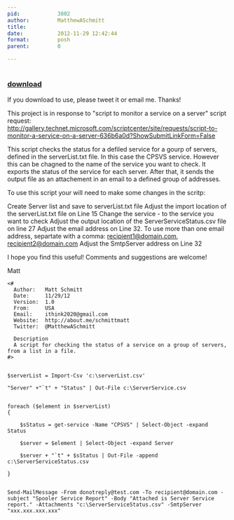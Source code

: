 ```yaml
---
pid:            3802
author:         MatthewASchmitt
title:          
date:           2012-11-29 12:42:44
format:         posh
parent:         0

---
```


# 

### [download](//scripts/3802.ps1)

If you download to use, please tweet it or email me.  Thanks!

This project is in response to "script to monitor a service on a server" script request:  http://gallery.technet.microsoft.com/scriptcenter/site/requests/script-to-monitor-a-service-on-a-server-636b6a0d?ShowSubmitLinkForm=False

This script checks the status for a defiled service for a gourp of servers, defined in the serverList.txt file.  In this case the CPSVS service.  However this can be chagned to the name of the service you want to check.  It exports the status of the service for each server.  After that, it sends the output file as an attachement in an email to a defined group of addresses.

 

To use this script your will need to make some changes in the scritp:

Create Server list and save to serverList.txt file
Adjust the import location of the serverList.txt file on Line 15 
Change the service - to the service you want to check
Adjust the output location of the ServerServiceStatus.csv file on line 27
Adjust the email address on Line 32.
To use more than one email address, separtate with a comma:
recipient1@domain.com, recipient2@domain.com
Adjust the SmtpServer address on Line 32
 

I hope you find this useful!  Comments and suggestions are welcome!

Matt

```posh
<#
  Author:   Matt Schmitt
  Date:     11/29/12 
  Version:  1.0 
  From:     USA 
  Email:    ithink2020@gmail.com 
  Website:  http://about.me/schmittmatt
  Twitter:  @MatthewASchmitt
  
  Description
  A script for checking the status of a service on a group of servers, from a list in a file.  
#>


$serverList = Import-Csv 'c:\serverList.csv'

"Server" +"`t" + "Status" | Out-File c:\ServerService.csv


foreach ($element in $serverList) 
{
    
    $sStatus = get-service -Name "CPSVS" | Select-Object -expand Status

    $server = $element | Select-Object -expand Server

    $server + "`t" + $sStatus | Out-File -append c:\ServerServiceStatus.csv

} 


Send-MailMessage -From donotreply@test.com -To recipient@domain.com -subject "Spooler Service Report" -Body "Attached is Server Service report." -Attachments "c:\ServerServiceStatus.csv" -SmtpServer "xxx.xxx.xxx.xxx"

```
